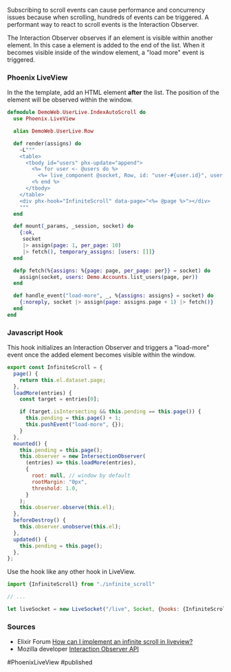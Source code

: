Subscribing to scroll events can cause performance and concurrency issues because when scrolling, hundreds of events can be triggered.
A performant way to react to scroll events is the Interaction Observer.

The Interaction Observer observes if an element is visible within another element. In this case a element is added to the end of the list. When it becomes visible inside of the window element, a "load more" event is triggered.

### Phoenix LiveView
In the the template, add  an HTML element **after** the list. The position of the element will be observed within the window.

```elixir
defmodule DemoWeb.UserLive.IndexAutoScroll do
  use Phoenix.LiveView

  alias DemoWeb.UserLive.Row

  def render(assigns) do
    ~L"""
    <table>
      <tbody id="users" phx-update="append">
        <%= for user <- @users do %>
          <%= live_component @socket, Row, id: "user-#{user.id}", user: user %>
        <% end %>
      </tbody>
    </table>
    <div phx-hook="InfiniteScroll" data-page="<%= @page %>"></div>
    """
  end

  def mount(_params, _session, socket) do
    {:ok,
     socket
     |> assign(page: 1, per_page: 10)
     |> fetch(), temporary_assigns: [users: []]}
  end

  defp fetch(%{assigns: %{page: page, per_page: per}} = socket) do
    assign(socket, users: Demo.Accounts.list_users(page, per))
  end

  def handle_event("load-more", _, %{assigns: assigns} = socket) do
    {:noreply, socket |> assign(page: assigns.page + 1) |> fetch()}
  end
end
```


### Javascript  Hook 
This hook initializes an Interaction Observer and triggers a "load-more" event once the added element becomes visible within the window.

```js
export const InfiniteScroll = {
  page() {
    return this.el.dataset.page;
  },
  loadMore(entries) {
    const target = entries[0];

    if (target.isIntersecting && this.pending == this.page()) {
      this.pending = this.page() + 1;
      this.pushEvent("load-more", {});
    }
  },
  mounted() {
    this.pending = this.page();
    this.observer = new IntersectionObserver(
      (entries) => this.loadMore(entries),
      {
        root: null, // window by default
        rootMargin: "0px",
        threshold: 1.0,
      }
    );
    this.observer.observe(this.el);
  },
  beforeDestroy() {
    this.observer.unobserve(this.el);
  },
  updated() {
    this.pending = this.page();
  },
};
```

Use the hook like any other hook in LiveView.

```js
import {InfiniteScroll} from "./infinite_scroll"

// ...

let liveSocket = new LiveSocket("/live", Socket, {hooks: {InfiniteScroll}, params: {_csrf_token: csrfToken}})
```


### Sources
- Elixir Forum [How can I implement an infinite scroll in liveview?](https://elixirforum.com/t/how-can-i-implement-an-infinite-scroll-in-liveview/30457/2)
- Mozilla developer [Interaction Observer API](https://developer.mozilla.org/en-US/docs/Web/API/Intersection_Observer_API)

#PhoenixLiveView
#published 
